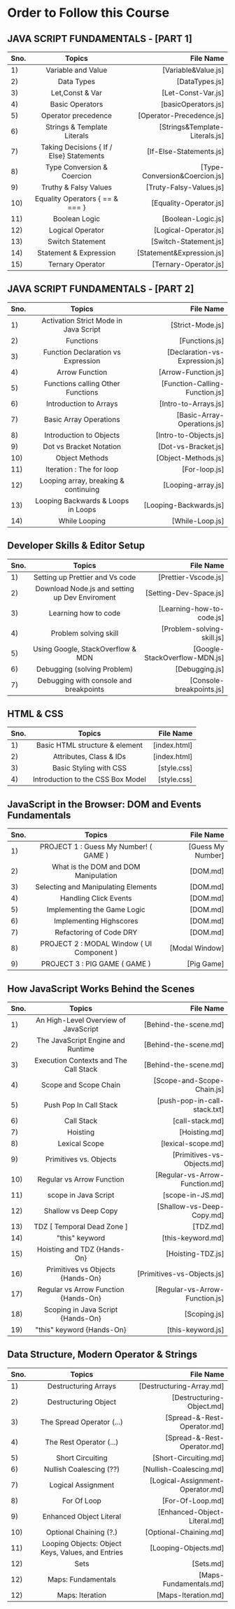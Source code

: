 
# **Order to Follow this Course**

## JAVA SCRIPT FUNDAMENTALS - [PART 1]

| Sno.| Topics                                    | File Name                     |
| :---|    :----:                                 |                          ---: |
| 1)  |Variable and Value                         |[Variable&Value.js]            |
| 2)  |Data Types                                 |[DataTypes.js]                 |
| 3)  |Let,Const & Var                            |[Let-Const-Var.js]             |
| 4)  |Basic Operators                            |[basicOperators.js]            |
| 5)  |Operator precedence                        |[Operator-Precedence.js]       |
| 6)  |Strings & Template Literals                |[Strings&Template-Literals.js] |
| 7)  |Taking Decisions { If / Else} Statements   |[If-Else-Statements.js]        |
| 8)  |Type Conversion & Coercion                 |[Type-Conversion&Coercion.js]  |
| 9)  |Truthy & Falsy Values                      |[Truty-Falsy-Values.js]        |
| 10) |Equality Operators { == & === }            |[Equality-Operator.js]         |
| 11) |Boolean Logic                              |[Boolean-Logic.js]             |
| 12) |Logical Operator                           |[Logical-Operator.js]          |
| 13) |Switch Statement                           |[Switch-Statement.js]          |
| 14) |Statement & Expression                     |[Statement&Expression.js]      |
| 15) |Ternary Operator                           |[Ternary-Operator.js]          |

## JAVA SCRIPT FUNDAMENTALS - [PART 2]

| Sno.| Topics                                    | File Name                    |
| :---|    :----:                                 |                          ---:|
| 1)  |Activation Strict Mode in Java Script      |[Strict-Mode.js]              |
| 2)  |Functions                                  |[Functions.js]                |
| 3)  |Function Declaration vs Expression         |[Declaration-vs-Expression.js]|
| 4)  |Arrow Function                             |[Arrow-Function.js]           |
| 5)  |Functions calling Other Functions          |[Function-Calling-Function.js]|
| 6)  |Introduction to Arrays                     |[Intro-to-Arrays.js]          |
| 7)  |Basic Array Operations                     |[Basic-Array-Operations.js]   |
| 8)  |Introduction to Objects                    |[Intro-to-Objects.js]         |
| 9)  |Dot vs Bracket Notation                    |[Dot-vs-Bracket.js]           |
| 10) |Object Methods                             |[Object-Methods.js]           |
| 11) |Iteration : The for loop                   |[For-loop.js]                 |
| 12) |Looping array, breaking & continuing       |[Looping-array.js]            |
| 13) |Looping Backwards & Loops in Loops         |[Looping-Backwards.js]        |
| 14) |While Looping                              |[While-Loop.js]               |

## Developer Skills & Editor Setup

| Sno.| Topics                                        | File Name                        |
| :---|    :----:                                     |                              ---:|
| 1)  |Setting up Prettier and Vs code                |  [Prettier-Vscode.js]            |
| 2)  |Download Node.js and setting up Dev Enviroment |  [Setting-Dev-Space.js]          |
| 3)  |Learning how to code                           |  [Learning-how-to-code.js]       |
| 4)  |Problem solving skill                          |  [Problem-solving-skill.js]      |
| 5)  |Using Google, StackOverflow & MDN              |  [Google-StackOverflow-MDN.js]   |
| 6)  |Debugging (solving Problem)                    |  [Debugging.js]                  |
| 7)  |Debugging with console and breakpoints         |  [Console-breakpoints.js]        |

## HTML & CSS

| Sno.| Topics                                         | File Name      |
| :---|    :----:                                      |            ---:|
| 1)  |Basic HTML structure & element                  | [index.html]   |
| 2)  |Attributes, Class & IDs                         | [index.html]   |
| 3)  |Basic Styling with CSS                          | [style.css]    |
| 4)  |Introduction to the CSS Box Model               | [style.css]    |

## JavaScript in the Browser: DOM and Events Fundamentals

| Sno.| Topics                                          | File Name         |
| :---|    :----:                                       |               ---:|
| 1)  |PROJECT 1 : Guess My Number! ( GAME )            |[Guess My Number]  |
| 2)  |What is the DOM and DOM Manipulation             |[DOM.md]           |
| 3)  |Selecting and Manipulating Elements              |[DOM.md]           |
| 4)  |Handling Click Events                            |[DOM.md]           |  
| 5)  |Implementing the Game Logic                      |[DOM.md]           |
| 6)  |Implementing Highscores                          |[DOM.md]           |
| 7)  |Refactoring of Code DRY                          |[DOM.md]           |
| 8)  |PROJECT 2 : MODAL Window ( UI Component )        |[Modal Window]     |
| 9)  |PROJECT 3 : PIG GAME ( GAME )                    |[Pig Game]         |

## How JavaScript Works Behind the Scenes

| Sno.| Topics                                         | File Name                     |
| :---|    :----:                                      |                           ---:|
| 1)  |An High-Level Overview of JavaScript            | [Behind-the-scene.md]         |
| 2)  |The JavaScript Engine and Runtime               | [Behind-the-scene.md]         |
| 3)  |Execution Contexts and The Call Stack           | [Behind-the-scene.md]         |
| 4)  |Scope and Scope Chain                           | [Scope-and-Scope-Chain.js]    |
| 5)  |Push Pop In Call Stack                          | [push-pop-in-call-stack.txt]  |
| 6)  |Call Stack                                      | [call-stack.md]               |
| 7)  |Hoisting                                        | [Hoisting.md]                 |
| 8)  |Lexical Scope                                   | [lexical-scope.md]            |
| 9)  |Primitives vs. Objects                          | [Primitives-vs-Objects.md]    |
| 10) |Regular vs Arrow Function                       | [Regular-vs-Arrow-Function.md]|
| 11) |scope in Java Script                            | [scope-in-JS.md]              |
| 12) |Shallow vs Deep Copy                            | [Shallow-vs-Deep-Copy.md]     |
| 13) |TDZ [ Temporal Dead Zone ]                      | [TDZ.md]                      |
| 14) |"this" keyword                                  | [this-keyword.md]             |
| 15) |Hoisting and TDZ {Hands-On}                     | [Hoisting-TDZ.js]             |
| 16) |Primitives vs Objects {Hands-On}                | [Primitives-vs-Objects.js]    |
| 17) |Regular vs Arrow Function  {Hands-On}           | [Regular-vs-Arrow-Function.js]|
| 18) |Scoping in Java Script  {Hands-On}              | [Scoping.js]                  |
| 19) |"this" keyword  {Hands-On}                      | [this-keyword.js]             |

## Data Structure, Modern Operator & Strings

| Sno.| Topics                                              | File Name                       |
| :---|    :----:                                           |                             ---:|
| 1)  | Destructuring Arrays                                | [Destructuring-Array.md]        |
| 2)  | Destructuring Object                                | [Destructuring-Object.md]       |
| 3)  | The Spread Operator (...)                           | [Spread-&-Rest-Operator.md]     |
| 4)  | The Rest Operator (...)                             | [Spread-&-Rest-Operator.md]     |
| 5)  | Short Circuiting                                    | [Short-Circuiting.md]           |
| 6)  | Nullish Coalescing (??)                             | [Nullish-Coalescing.md]         |
| 7)  | Logical Assignment                                  | [Logical-Assignment-Operator.md]|
| 8)  | For Of Loop                                         | [For-Of-Loop.md]                |
| 9)  | Enhanced Object Literal                             | [Enhanced-Object-Literal.md]    |
| 10) | Optional Chaining (?.)                              | [Optional-Chaining.md]          |
| 11) | Looping Objects: Object Keys, Values, and Entries   | [Looping-Objects.md]            |
| 12) | Sets                                                | [Sets.md]                       |
| 12) | Maps: Fundamentals                                  | [Maps-Fundamentals.md]          |
| 12) | Maps: Iteration                                     | [Maps-Iteration.md]             |
